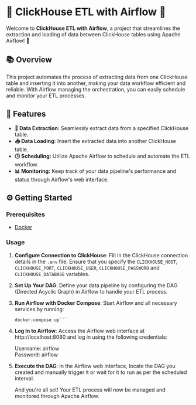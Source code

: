 # 🐬 ClickHouse ETL with Airflow 🚀

Welcome to **ClickHouse ETL with Airflow**, a project that streamlines the extraction and loading of data between ClickHouse tables using Apache Airflow! 🌟

## 📚 Overview

This project automates the process of extracting data from one ClickHouse table and inserting it into another, making your data workflow efficient and reliable. With Airflow managing the orchestration, you can easily schedule and monitor your ETL processes.

## 🔧 Features

- **🔄 Data Extraction:** Seamlessly extract data from a specified ClickHouse table.
- **📥 Data Loading:** Insert the extracted data into another ClickHouse table.
- **🕒 Scheduling:** Utilize Apache Airflow to schedule and automate the ETL workflow.
- **📊 Monitoring:** Keep track of your data pipeline's performance and status through Airflow's web interface.

## ⚙️ Getting Started

### Prerequisites

- [Docker](https://www.docker.com/get-started)

### Usage

1. **Configure Connection to ClickHouse**: Fill in the ClickHouse connection details in the `.env` file. Ensure that you specify the `CLICKHOUSE_HOST`, `CLICKHOUSE_PORT`, `CLICKHOUSE_USER`, `CLICKHOUSE_PASSWORD` and `CLICKHOUSE_DATABASE` variables.

2. **Set Up Your DAG**: Define your data pipeline by configuring the DAG (Directed Acyclic Graph) in Airflow to handle your ETL process.

3. **Run Airflow with Docker Compose**: Start Airflow and all necessary services by running:
   ```bash
   docker-compose up```

4. **Log In to Airflow**: Access the Airflow web interface at http://localhost:8080 and log in using the following credentials:

    Username: airflow  
    Password: airflow

5. **Execute the DAG**: In the Airflow web interface, locate the DAG you created and manually trigger it or wait for it to run as per the scheduled interval.

   And you're all set! Your ETL process will now be managed and monitored through Apache Airflow.
